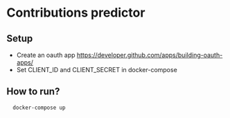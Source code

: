 # Contributions predictor

## Setup
* Create an oauth app https://developer.github.com/apps/building-oauth-apps/
* Set CLIENT_ID and CLIENT_SECRET in docker-compose

## How to run?
```
  docker-compose up
```